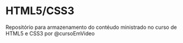 # HTML5/CSS3
 Repositório para armazenamento do contéudo ministrado no curso de HTML5 e CSS3 por @cursoEmVideo 
